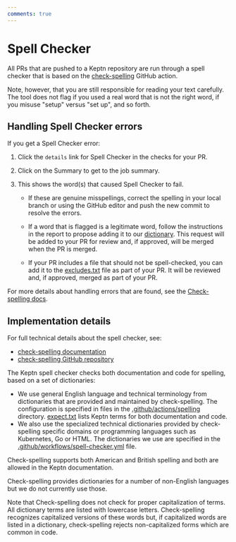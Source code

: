 ```yaml
---
comments: true
---
```


# Spell Checker

All PRs that are pushed to a Keptn repository
are run through a spell checker that is based on the
[check-spelling](https://github.com/check-spelling/check-spelling)
GitHub action.

Note, however, that you are still responsible for reading your text carefully.
The tool does not flag if you used a real word that is not the right word,
if you misuse "setup" versus "set up", and so forth.

## Handling Spell Checker errors

If you get a Spell Checker error:

1. Click the `details` link for Spell Checker
   in the checks for your PR.
1. Click on the Summary to get to the job summary.
1. This shows the word(s) that caused Spell Checker to fail.

   - If these are genuine misspellings,
     correct the spelling in your local branch
     or using the GitHub editor
     and push the new commit to resolve the errors.

   - If a word that is flagged is a legitimate word,
     follow the instructions in the report
     to propose adding it to our [dictionary](https://github.com/keptn/lifecycle-toolkit/blob/main/.github/actions/spelling/expect.txt).
     This request will be added to your PR for review
     and, if approved, will be merged when the PR is merged.

   - If your PR includes a file that should not be spell-checked,
     you can add it to the
     [excludes.txt](https://github.com/keptn/lifecycle-toolkit/blob/main/.github/actions/spelling/excludes.txt) file
     as part of your PR.
     It will be reviewed and, if approved,
     merged as part of your PR.

For more details about handling errors that are found, see the
[Check-spelling docs](https://docs.check-spelling.dev/).

## Implementation details

For full technical details about the spell checker, see:

- [check-spelling documentation](https://docs.check-spelling.dev/)
- [check-spelling GitHub repository](https://github.com/check-spelling/check-spelling)

The Keptn spell checker checks both documentation and code for spelling,
based on a set of dictionaries:

- We use general English language and technical terminology
  from dictionaries that are provided and maintained by check-spelling.
  The configuration is specified in files in the
  [.github/actions/spelling](https://github.com/keptn/lifecycle-toolkit/tree/main/.github/actions/spelling)
  directory.
  [expect.txt](https://github.com/keptn/lifecycle-toolkit/tree/main/.github/actions/spelling/expect.txt)
  lists Keptn terms for both documentation and code.
- We also use the specialized technical dictionaries provided by check-spelling specific domains
  or programming languages such as Kubernetes, Go or HTML.
  The dictionaries we use are specified in the
  [.github/workflows/spell-checker.yml](https://github.com/keptn/lifecycle-toolkit/blob/main/.github/workflows/spell-checker.yml)
  file.

Check-spelling supports both American and British spelling
and both are allowed in the Keptn documentation.

Check-spelling provides dictionaries for a number of non-English languages
but we do not currently use those.

Note that Check-spelling does not check for proper capitalization of terms.
All dictionary terms are listed with lowercase letters.
Check-spelling recognizes capitalized versions of these words but,
if capitalized words are listed in a dictionary,
check-spelling rejects non-capitalized forms
which are common in code.
